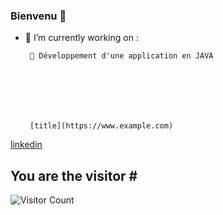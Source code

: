 ### Bienvenu  👋

- 🔭 I’m currently working on : 

       🌱 Développement d'une application en JAVA
      
     
      
      
      
       
    
       [title](https://www.example.com)

[linkedin](https://www.linkedin.com/in/elmi-diraneh-86a0331b7/)


## You are the visitor \#
![Visitor Count](https://profile-counter.glitch.me/{Diraneh}/count.svg)
